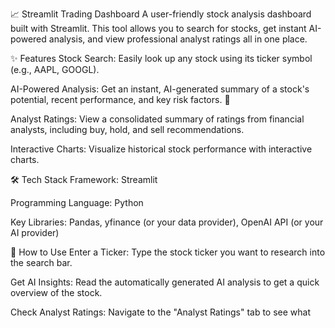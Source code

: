 📈 Streamlit Trading Dashboard
A user-friendly stock analysis dashboard built with Streamlit. This tool allows you to search for stocks, get instant AI-powered analysis, and view professional analyst ratings all in one place.

✨ Features
Stock Search: Easily look up any stock using its ticker symbol (e.g., AAPL, GOOGL).

AI-Powered Analysis: Get an instant, AI-generated summary of a stock's potential, recent performance, and key risk factors. 🤖

Analyst Ratings: View a consolidated summary of ratings from financial analysts, including buy, hold, and sell recommendations.

Interactive Charts: Visualize historical stock performance with interactive charts.

🛠️ Tech Stack
Framework: Streamlit

Programming Language: Python

Key Libraries: Pandas, yfinance (or your data provider), OpenAI API (or your AI provider)

🚀 How to Use
Enter a Ticker: Type the stock ticker you want to research into the search bar.

Get AI Insights: Read the automatically generated AI analysis to get a quick overview of the stock.

Check Analyst Ratings: Navigate to the "Analyst Ratings" tab to see what
